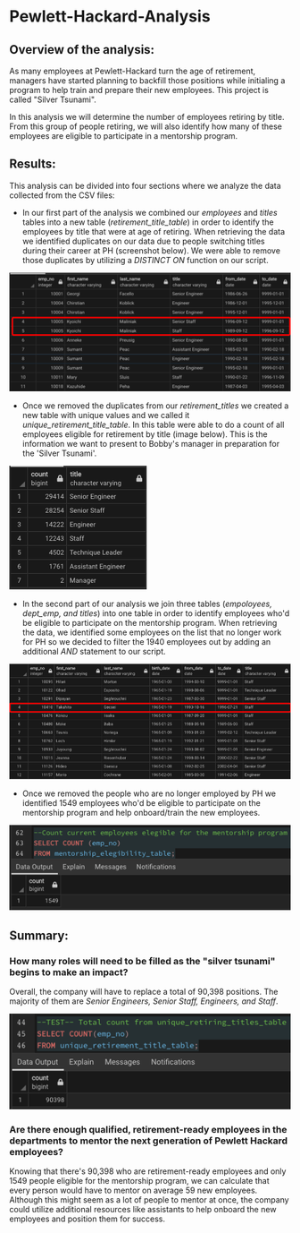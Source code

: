 # Pewlett-Hackard-Analysis

## Overview of the analysis: 
As many employees at Pewlett-Hackard turn the age of retirement, managers have started planning to backfill those positions while initialing a program to help train and prepare their new employees. This project is called "Silver Tsunami".

In this analysis we will determine the number of employees retiring by title.  From this group of people retiring, we will also identify how many of these employees are eligible to participate in a mentorship program. 

## Results: 

This analysis can be divided into four sections where we analyze the data collected from the CSV files: 

- In our first part of the analysis we combined our *employees* and *titles* tables into a new table (*retirement_title_table*) in order to identify the employees by title that were at age of retiring. When retrieving the data we identified duplicates on our data due to people switching titles during their career at PH (screenshot below). We were able to remove those duplicates by utilizing a *DISTINCT ON* function on our script. 

![image](https://github.com/ejyongc/Pewlett-Hackard-Analysis/blob/main/Challenge%20images/Deliverable%201.1.png)

- Once we removed the duplicates from our *retirement_titles* we created a new table with unique values and we called it *unique_retirement_title_table*. In this table were able to do a count of all employees eligible for retirement by title (image below). This is the information we want to present to Bobby's manager in preparation for the 'Silver Tsunami'. 

![image](https://github.com/ejyongc/Pewlett-Hackard-Analysis/blob/main/Challenge%20images/Deliverable%201.2.png)

- In the second part of our analysis we join three tables (*empoloyees, dept_emp, and titles*) into one table in order to identify employees who'd be eligible to participate on the mentorship program. When retrieving the data, we identified some employees on the list that no longer work for PH so we decided to filter the 1940 employees out by adding an additional *AND* statement to our script. 

![image](https://github.com/ejyongc/Pewlett-Hackard-Analysis/blob/main/Challenge%20images/Deliverable%202.1.png)

- Once we removed the people who are no longer employed by PH we identified 1549 employees who'd be eligible to participate on the mentorship program and help onboard/train the new employees. 

![image](https://github.com/ejyongc/Pewlett-Hackard-Analysis/blob/main/Challenge%20images/Deliverable%202.2.png)

## Summary: 

### How many roles will need to be filled as the "silver tsunami" begins to make an impact?
Overall, the company will have to replace a total of 90,398 positions. The majority of them are *Senior Engineers, Senior Staff, Engineers, and Staff*.
    
![image](https://github.com/ejyongc/Pewlett-Hackard-Analysis/blob/main/Challenge%20images/Deliverable%20extra.png)  
    
### Are there enough qualified, retirement-ready employees in the departments to mentor the next generation of Pewlett Hackard employees?
Knowing that there's 90,398 who are retirement-ready employees and only 1549 people eligible for the mentorship program, we can calculate that every person would have to mentor on average 59 new employees. Although this might seem as a lot of people to mentor at once, the company could utilize additional resources like assistants to help onboard the new employees and position them for success.

